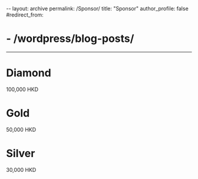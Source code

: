 --
layout: archive
permalink: /Sponsor/
title: "Sponsor"
author_profile: false
#redirect_from:
#  - /wordpress/blog-posts/
---


Diamond
=====

100,000 HKD


Gold
=====

50,000 HKD

Silver
=====

30,000 HKD

